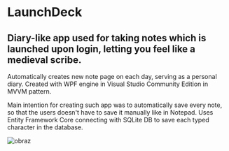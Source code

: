 # LaunchDeck
## Diary-like app used for taking notes which is launched upon login, letting you feel like a medieval scribe. 
Automatically creates new note page on each day, serving as a personal diary. Created with WPF engine in Visual Studio Community Edition in MVVM pattern.

Main intention for creating such app was to automatically save every note, so that the users doesn't have to save it manually like in Notepad. Uses Entity Framework Core connecting with SQLite DB to save each typed character in the database.

![obraz](https://github.com/WojciechMarczewski/LaunchDeck/assets/108059127/454bc8c3-b7cf-4565-9e83-8bad294d6fa9)





